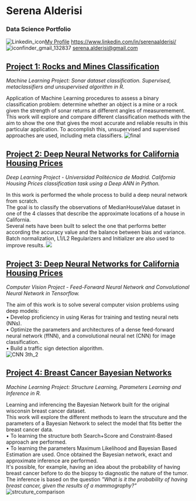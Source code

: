 # Serena Alderisi 
### Data Science Portfolio

![Linkedin_icon](https://user-images.githubusercontent.com/55877748/89290907-ddcf3880-d659-11ea-8baf-25e383c79811.png)[My Profile](https://www.linkedin.com/in/serenaalderisi/)
https://www.linkedin.com/in/serenaalderisi/
![iconfinder_gmail_132837](https://user-images.githubusercontent.com/55877748/89308762-ebdd8300-d672-11ea-99e3-5ba79d38f302.png) serena.alderisi@gmail.com

## [Project 1: Rocks and Mines Classification](https://github.com/aserena7/Rocks_Mines_Classification)
_Machine Learning Project: Sonar dataset classification. Supervised, metaclassifiers and unsupervised algorithm in R._

Application of Machine Learning procedures to assess a binary classification problem: determine whether an object is a mine or a rock given the strength of sonar returns at different angles of measuremement.  
 This work will explore and compare different classification methods with the aim to show the one that gives the most accurate and reliable results in this particular application.  To accomplish this, unsupervised and supervised approaches are used, including meta classifiers.
![final](https://user-images.githubusercontent.com/55877748/88174486-a9548900-cc24-11ea-86f2-380e513b97b2.JPG)


## [Project 2: Deep Neural Networks for California Housing Prices](https://github.com/aserena7/Deep_Neural_Network)
_Deep Learning Project - Universidad Politécnica de Madrid. California Housing Prices classification task using a Deep ANN in Python._

In this work is performed the whole process to build a deep neural network from scratch.  
The goal is to classify the observations of MedianHouseValue dataset in one of the 4 classes that describe the approximate locations of a house in California.   
 Several nets have been built to select the one that performs better according the accuracy value and the balance between bias and variance.    
Batch normalization, L1/L2 Regularizers and Initializer are also used to improve results. 
![](https://user-images.githubusercontent.com/55877748/88208293-4af1cf80-cc51-11ea-95be-f3725604c3e8.png)


## [Project 3: Deep Neural Networks for California Housing Prices](https://github.com/aserena7/Object_Recognition)
_Computer Vision Project - Feed-Forward Neural Network and Convolutional Neural Network in Tensorflow._

The aim of this work is to solve several computer vision problems using deep models:  
• Develop proficiency in using Keras for training and testing neural nets (NNs).  
• Optimize the parameters and architectures of a dense feed-forward neural network (ffNN), and a convolutional neural net (CNN) for image classification.  
• Build a traffic sign detection algorithm.  
![CNN 3th_2](https://user-images.githubusercontent.com/55877748/89284153-a3ac6980-d64e-11ea-93a9-f920c1c92724.png)

## [Project 4: Breast Cancer Bayesian Networks](https://github.com/aserena7/Bayesian_Networks_Breast_Cancer)
_Machine Learning Project: Structure Learning, Parameters Learning and Inference in R._

Learning and inferencing the Bayesian Network built for the original wisconsin breast cancer dataset.  
This work will explore the different methods to learn the strucuture and the parameters of a Bayesian Network to select the model that fits better the breast cancer data.  
• To learning the structure both Search+Score and Constraint-Based approach are performed.  
• To learning the parameters Maximum Likelihood and Bayesian Based Estimation are used. Once obtained the Bayesian network, exact and approximate inference are performed.  
It's possible, for example, having an idea about the probability of having breast cancer before to do the biopsy to diagnostic the nature of the tumor. The inference is based on the question *"What is it the probability of having breast cancer, given the results of a mammography?"*
![strcuture_comparison](https://user-images.githubusercontent.com/55877748/88183074-49181400-cc31-11ea-9730-4e4cb20bfb1d.png) 
